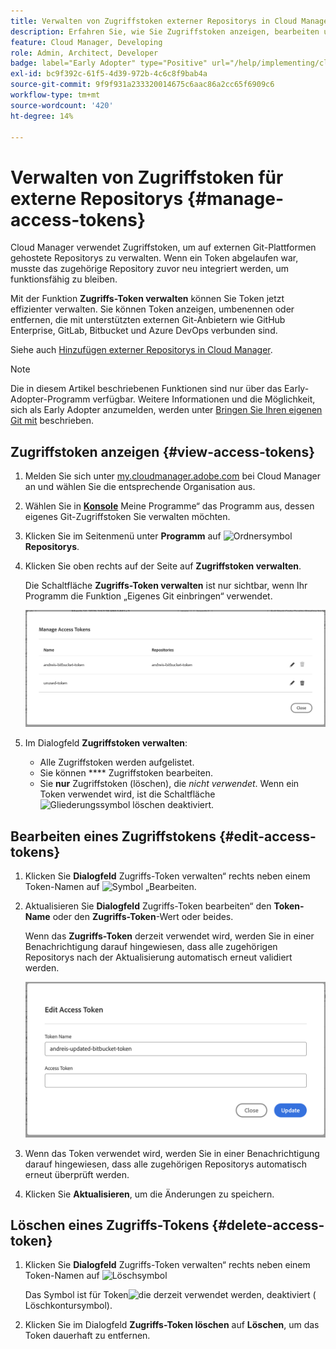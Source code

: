 ```yaml
---
title: Verwalten von Zugriffstoken externer Repositorys in Cloud Manager
description: Erfahren Sie, wie Sie Zugriffstoken anzeigen, bearbeiten und löschen können, die für „Bring Your Own Git“ in AEM Cloud Manager verwendet werden.
feature: Cloud Manager, Developing
role: Admin, Architect, Developer
badge: label="Early Adopter" type="Positive" url="/help/implementing/cloud-manager/release-notes/current.md
exl-id: bc9f392c-61f5-4d39-972b-4c6c8f9bab4a
source-git-commit: 9f9f931a233320014675c6aac86a2cc65f6909c6
workflow-type: tm+mt
source-wordcount: '420'
ht-degree: 14%

---
```


# Verwalten von Zugriffstoken für externe Repositorys {#manage-access-tokens}

Cloud Manager verwendet Zugriffstoken, um auf externen Git-Plattformen gehostete Repositorys zu verwalten. Wenn ein Token abgelaufen war, musste das zugehörige Repository zuvor neu integriert werden, um funktionsfähig zu bleiben.

Mit der Funktion **Zugriffs-Token verwalten** können Sie Token jetzt effizienter verwalten. Sie können Token anzeigen, umbenennen oder entfernen, die mit unterstützten externen Git-Anbietern wie GitHub Enterprise, GitLab, Bitbucket und Azure DevOps verbunden sind.

Siehe auch [Hinzufügen externer Repositorys in Cloud Manager](/help/implementing/cloud-manager/managing-code/external-repositories.md).

>[!NOTE]
>
>Die in diesem Artikel beschriebenen Funktionen sind nur über das Early-Adopter-Programm verfügbar. Weitere Informationen und die Möglichkeit, sich als Early Adopter anzumelden, werden unter [Bringen Sie Ihren eigenen Git mit](/help/implementing/cloud-manager/release-notes/current.md#gitlab-bitbucket) beschrieben.

## Zugriffstoken anzeigen {#view-access-tokens}

1. Melden Sie sich unter [my.cloudmanager.adobe.com](https://my.cloudmanager.adobe.com/) bei Cloud Manager an und wählen Sie die entsprechende Organisation aus.
1. Wählen Sie in **[Konsole](/help/implementing/cloud-manager/navigation.md#my-programs)** Meine Programme“ das Programm aus, dessen eigenes Git-Zugriffstoken Sie verwalten möchten.
1. Klicken Sie im Seitenmenü unter **Programm** auf ![Ordnersymbol](https://spectrum.adobe.com/static/icons/workflow_18/Smock_FolderOutline_18_N.svg) **Repositorys**.
1. Klicken Sie oben rechts auf der Seite auf **Zugriffstoken verwalten**.

   Die Schaltfläche **Zugriffs-Token verwalten** ist nur sichtbar, wenn Ihr Programm die Funktion „Eigenes Git einbringen“ verwendet.

   ![Dialogfeld „Zugriffs-Token verwalten“ mit einem aktiven und einem inaktiven Token](/help/implementing/cloud-manager/managing-code/assets/access-tokens-manage.png)

1. Im Dialogfeld **Zugriffstoken verwalten**:
   * Alle Zugriffstoken werden aufgelistet.
   * Sie können **** Zugriffstoken bearbeiten.
   * Sie **nur** Zugriffstoken (löschen), die *nicht verwendet*. Wenn ein Token verwendet wird, ist die Schaltfläche ![Gliederungssymbol löschen](https://spectrum.adobe.com/static/icons/workflow_18/Smock_DeleteOutline_18_N.svg) deaktiviert.

## Bearbeiten eines Zugriffstokens {#edit-access-tokens}

1. Klicken Sie **Dialogfeld** Zugriffs-Token verwalten“ rechts neben einem Token-Namen auf ![Symbol „Bearbeiten](https://spectrum.adobe.com/static/icons/workflow_18/Smock_Edit_18_N.svg).
1. Aktualisieren Sie **Dialogfeld** Zugriffs-Token bearbeiten“ den **Token-Name** oder den **Zugriffs-Token**-Wert oder beides.

   Wenn das **Zugriffs-Token** derzeit verwendet wird, werden Sie in einer Benachrichtigung darauf hingewiesen, dass alle zugehörigen Repositorys nach der Aktualisierung automatisch erneut validiert werden.

   ![Dialogfeld „Zugriffstoken bearbeiten“](/help/implementing/cloud-manager/managing-code/assets/access-tokens-edit.png)

1. Wenn das Token verwendet wird, werden Sie in einer Benachrichtigung darauf hingewiesen, dass alle zugehörigen Repositorys automatisch erneut überprüft werden.

1. Klicken Sie **Aktualisieren**, um die Änderungen zu speichern.

## Löschen eines Zugriffs-Tokens {#delete-access-token}

1. Klicken Sie **Dialogfeld** Zugriffs-Token verwalten“ rechts neben einem Token-Namen auf ![Löschsymbol](https://spectrum.adobe.com/static/icons/workflow_18/Smock_Delete_18_N.svg)

   Das Symbol ist für Token![ die derzeit verwendet werden, deaktiviert (](https://spectrum.adobe.com/static/icons/workflow_18/Smock_DeleteOutline_18_N.svg)Löschkontursymbol).

1. Klicken Sie im Dialogfeld **Zugriffs-Token löschen** auf **Löschen**, um das Token dauerhaft zu entfernen.

